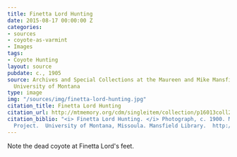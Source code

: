```yaml
---
title: Finetta Lord Hunting
date: 2015-08-17 00:00:00 Z
categories:
- sources
- coyote-as-varmint
- Images
tags:
- Coyote Hunting
layout: source
pubdate: c., 1905
source: Archives and Special Collections at the Maureen and Mike Mansfield Library,
  University of Montana
type: image
img: "/sources/img/finetta-lord-hunting.jpg"
citation_title: Finetta Lord Hunting
citation_url: http://mtmemory.org/cdm/singleitem/collection/p16013coll27/id/3777/rec/1
citation_biblio: "<i> Finetta Lord Hunting. </i> Photograph, c. 1900. Montana Memory
  Project.  University of Montana, Missoula. Mansfield Library.  http://mtmemory.org/cdm/singleitem/collection/p16013coll27/id/3777/rec/1"
---
```


Note the dead coyote at Finetta Lord's feet. 

